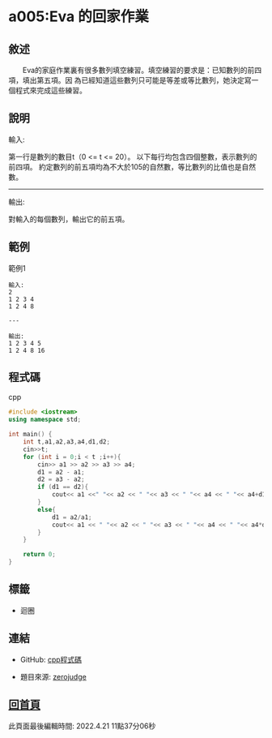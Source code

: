 # a005:Eva 的回家作業

## 敘述

　　Eva的家庭作業裏有很多數列填空練習。填空練習的要求是：已知數列的前四項，填出第五項。因 為已經知道這些數列只可能是等差或等比數列，她決定寫一個程式來完成這些練習。


## 說明

輸入:

第一行是數列的數目t（0 <= t <= 20）。 以下每行均包含四個整數，表示數列的前四項。 約定數列的前五項均為不大於105的自然數，等比數列的比值也是自然數。

---

輸出:

對輸入的每個數列，輸出它的前五項。

## 範例
範例1

```
輸入:
2
1 2 3 4
1 2 4 8

---

輸出:
1 2 3 4 5
1 2 4 8 16

```

## 程式碼
cpp

```cpp
#include <iostream>
using namespace std;

int main() {
    int t,a1,a2,a3,a4,d1,d2;
    cin>>t;
    for (int i = 0;i < t ;i++){
        cin>> a1 >> a2 >> a3 >> a4;
        d1 = a2 - a1;
        d2 = a3 - a2;
        if (d1 == d2){
            cout<< a1 <<" "<< a2 << " "<< a3 << " "<< a4 << " "<< a4+d1 << endl;
        }
        else{
            d1 = a2/a1;
            cout<< a1 << " "<< a2 << " "<< a3 << " "<< a4 << " "<< a4*d1 << endl;
        }
    }

    return 0;
}

```

## 標籤
- 迴圈


## 連結
- GitHub: [cpp程式碼](https://github.com/henryleecode23/solve_record/blob/main/zerojudge/a005/main.cpp)


- 題目來源: [zerojudge](https://zerojudge.tw/ShowProblem?problemid=a005)

## [回首頁](https://henryleecode23.github.io/solve_record/)

此頁面最後編輯時間: 2022.4.21 11點37分06秒
